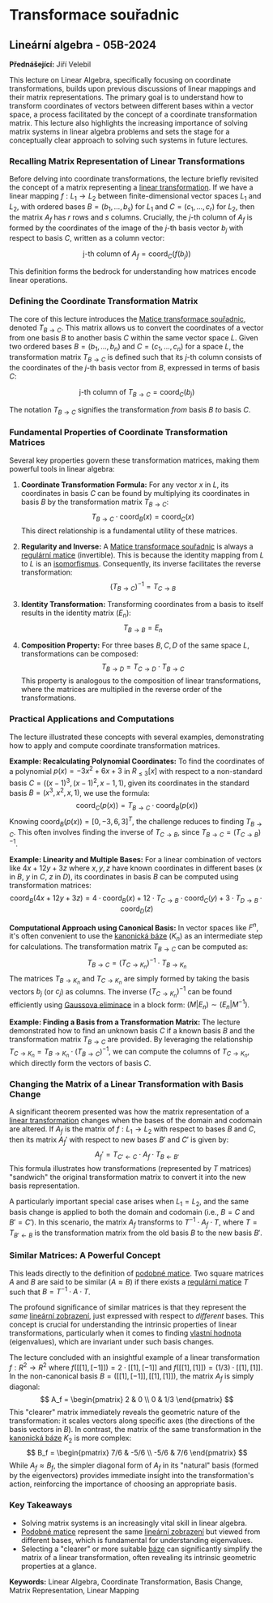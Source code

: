 # Transformace souřadnic
## Lineární algebra - 05B-2024
**Přednášející:** Jiří Velebil

This lecture on Linear Algebra, specifically focusing on coordinate transformations, builds upon previous discussions of linear mappings and their matrix representations. The primary goal is to understand how to transform coordinates of vectors between different bases within a vector space, a process facilitated by the concept of a coordinate transformation matrix. This lecture also highlights the increasing importance of solving matrix systems in linear algebra problems and sets the stage for a conceptually clear approach to solving such systems in future lectures.

### Recalling Matrix Representation of Linear Transformations

Before delving into coordinate transformations, the lecture briefly revisited the concept of a matrix representing a [linear transformation](https://felwiki.basta.one/en/Concepts/line-rn-zobrazen_mc_lineární-zobrazení). If we have a linear mapping $f: L_1 \to L_2$ between finite-dimensional vector spaces $L_1$ and $L_2$, with ordered bases $B = (b_1, \dots, b_s)$ for $L_1$ and $C = (c_1, \dots, c_r)$ for $L_2$, then the matrix $A_f$ has $r$ rows and $s$ columns. Crucially, the $j$-th column of $A_f$ is formed by the coordinates of the image of the $j$-th basis vector $b_j$ with respect to basis $C$, written as a column vector:

$$ \text{j-th column of } A_f = \text{coord}_C(f(b_j)) $$

This definition forms the bedrock for understanding how matrices encode linear operations.

### Defining the Coordinate Transformation Matrix

The core of this lecture introduces the [Matice transformace souřadnic](https://felwiki.basta.one/en/Concepts/matice-transformace-sou-adnic_mc_matice-transformace-souřadnic), denoted $T_{B \to C}$. This matrix allows us to convert the coordinates of a vector from one basis $B$ to another basis $C$ within the same vector space $L$. Given two ordered bases $B = (b_1, \dots, b_n)$ and $C = (c_1, \dots, c_n)$ for a space $L$, the transformation matrix $T_{B \to C}$ is defined such that its $j$-th column consists of the coordinates of the $j$-th basis vector from $B$, expressed in terms of basis $C$:

$$ \text{j-th column of } T_{B \to C} = \text{coord}_C(b_j) $$

The notation $T_{B \to C}$ signifies the transformation *from* basis $B$ *to* basis $C$.

### Fundamental Properties of Coordinate Transformation Matrices

Several key properties govern these transformation matrices, making them powerful tools in linear algebra:

1.  **Coordinate Transformation Formula:** For any vector $x$ in $L$, its coordinates in basis $C$ can be found by multiplying its coordinates in basis $B$ by the transformation matrix $T_{B \to C}$:
    $$ T_{B \to C} \cdot \text{coord}_B(x) = \text{coord}_C(x) $$
    This direct relationship is a fundamental utility of these matrices.

2.  **Regularity and Inverse:** A [Matice transformace souřadnic](https://felwiki.basta.one/en/Concepts/matice-transformace-sou-adnic_mc_matice-transformace-souřadnic) is always a [regulární matice](https://felwiki.basta.one/en/Concepts/regul-rn-matice_mc_regulární-matice) (invertible). This is because the identity mapping from $L$ to $L$ is an [isomorfismus](https://felwiki.basta.one/en/Concepts/isomorfismus_mc_isomorfismus). Consequently, its inverse facilitates the reverse transformation:
    $$ (T_{B \to C})^{-1} = T_{C \to B} $$

3.  **Identity Transformation:** Transforming coordinates from a basis to itself results in the identity matrix ($E_n$):
    $$ T_{B \to B} = E_n $$

4.  **Composition Property:** For three bases $B, C, D$ of the same space $L$, transformations can be composed:
    $$ T_{B \to D} = T_{C \to D} \cdot T_{B \to C} $$
    This property is analogous to the composition of linear transformations, where the matrices are multiplied in the reverse order of the transformations.

### Practical Applications and Computations

The lecture illustrated these concepts with several examples, demonstrating how to apply and compute coordinate transformation matrices.

**Example: Recalculating Polynomial Coordinates:**
To find the coordinates of a polynomial $p(x) = -3x^2 + 6x + 3$ in $R_{\le 3}[x]$ with respect to a non-standard basis $C = ((x-1)^3, (x-1)^2, x-1, 1)$, given its coordinates in the standard basis $B = (x^3, x^2, x, 1)$, we use the formula:
$$ \text{coord}_C(p(x)) = T_{B \to C} \cdot \text{coord}_B(p(x)) $$
Knowing $\text{coord}_B(p(x)) = [0, -3, 6, 3]^T$, the challenge reduces to finding $T_{B \to C}$. This often involves finding the inverse of $T_{C \to B}$, since $T_{B \to C} = (T_{C \to B})^{-1}$.

**Example: Linearity and Multiple Bases:**
For a linear combination of vectors like $4x + 12y + 3z$ where $x, y, z$ have known coordinates in different bases ($x$ in $B$, $y$ in $C$, $z$ in $D$), its coordinates in basis $B$ can be computed using transformation matrices:
$$ \text{coord}_B(4x + 12y + 3z) = 4 \cdot \text{coord}_B(x) + 12 \cdot T_{C \to B} \cdot \text{coord}_C(y) + 3 \cdot T_{D \to B} \cdot \text{coord}_D(z) $$

**Computational Approach using Canonical Basis:**
In vector spaces like $F^n$, it's often convenient to use the [kanonická báze](https://felwiki.basta.one/en/Concepts/kanonick-b-ze_mc_kanonická-báze) ($K_n$) as an intermediate step for calculations. The transformation matrix $T_{B \to C}$ can be computed as:
$$ T_{B \to C} = (T_{C \to K_n})^{-1} \cdot T_{B \to K_n} $$
The matrices $T_{B \to K_n}$ and $T_{C \to K_n}$ are simply formed by taking the basis vectors $b_j$ (or $c_j$) as columns. The inverse $(T_{C \to K_n})^{-1}$ can be found efficiently using [Gaussova eliminace](https://felwiki.basta.one/en/Concepts/gaussova-eliminace_mc_gaussova-eliminace) in a block form: $(M | E_n) \sim (E_n | M^{-1})$.

**Example: Finding a Basis from a Transformation Matrix:**
The lecture demonstrated how to find an unknown basis $C$ if a known basis $B$ and the transformation matrix $T_{B \to C}$ are provided. By leveraging the relationship $T_{C \to K_n} = T_{B \to K_n} \cdot (T_{B \to C})^{-1}$, we can compute the columns of $T_{C \to K_n}$, which directly form the vectors of basis $C$.

### Changing the Matrix of a Linear Transformation with Basis Change

A significant theorem presented was how the matrix representation of a [linear transformation](https://felwiki.basta.one/en/Concepts/line-rn-zobrazen_mc_lineární-zobrazení) changes when the bases of the domain and codomain are altered. If $A_f$ is the matrix of $f: L_1 \to L_2$ with respect to bases $B$ and $C$, then its matrix $A_f'$ with respect to new bases $B'$ and $C'$ is given by:
$$ A_f' = T_{C' \leftarrow C} \cdot A_f \cdot T_{B \leftarrow B'} $$
This formula illustrates how transformations (represented by $T$ matrices) "sandwich" the original transformation matrix to convert it into the new basis representation.

A particularly important special case arises when $L_1 = L_2$, and the same basis change is applied to both the domain and codomain (i.e., $B=C$ and $B'=C'$). In this scenario, the matrix $A_f$ transforms to $T^{-1} \cdot A_f \cdot T$, where $T = T_{B' \leftarrow B}$ is the transformation matrix from the old basis $B$ to the new basis $B'$.

### Similar Matrices: A Powerful Concept

This leads directly to the definition of [podobné matice](https://felwiki.basta.one/en/Concepts/podobn-matice_mc_podobné-matice). Two square matrices $A$ and $B$ are said to be similar ($A \approx B$) if there exists a [regulární matice](https://felwiki.basta.one/en/Concepts/regul-rn-matice_mc_regulární-matice) $T$ such that $B = T^{-1} \cdot A \cdot T$.

The profound significance of similar matrices is that they represent the *same* [lineární zobrazení](https://felwiki.basta.one/en/Concepts/line-rn-zobrazen_mc_lineární-zobrazení), just expressed with respect to *different* bases. This concept is crucial for understanding the intrinsic properties of linear transformations, particularly when it comes to finding [vlastní hodnota](https://felwiki.basta.one/en/Concepts/vlastn-hodnota_mc_vlastní-hodnota) (eigenvalues), which are invariant under such basis changes.

The lecture concluded with an insightful example of a linear transformation $f: R^2 \to R^2$ where $f([[1],[-1]]) = 2 \cdot [[1],[-1]]$ and $f([[1],[1]]) = (1/3) \cdot [[1],[1]]$. In the non-canonical basis $B = ([[1],[-1]], [[1],[1]])$, the matrix $A_f$ is simply diagonal:
$$ A_f = \begin{pmatrix} 2 & 0 \\ 0 & 1/3 \end{pmatrix} $$
This "clearer" matrix immediately reveals the geometric nature of the transformation: it scales vectors along specific axes (the directions of the basis vectors in $B$). In contrast, the matrix of the same transformation in the [kanonická báze](https://felwiki.basta.one/en/Concepts/kanonick-b-ze_mc_kanonická-báze) $K_2$ is more complex:
$$ B_f = \begin{pmatrix} 7/6 & -5/6 \\ -5/6 & 7/6 \end{pmatrix} $$
While $A_f \approx B_f$, the simpler diagonal form of $A_f$ in its "natural" basis (formed by the eigenvectors) provides immediate insight into the transformation's action, reinforcing the importance of choosing an appropriate basis.

### Key Takeaways

*   Solving matrix systems is an increasingly vital skill in linear algebra.
*   [Podobné matice](https://felwiki.basta.one/en/Concepts/podobn-matice_mc_podobné-matice) represent the same [lineární zobrazení](https://felwiki.basta.one/en/Concepts/line-rn-zobrazen_mc_lineární-zobrazení) but viewed from different bases, which is fundamental for understanding eigenvalues.
*   Selecting a "clearer" or more suitable [báze](https://felwiki.basta.one/en/Concepts/b-ze-basis_mc_báze-basis) can significantly simplify the matrix of a linear transformation, often revealing its intrinsic geometric properties at a glance.

**Keywords:** Linear Algebra, Coordinate Transformation, Basis Change, Matrix Representation, Linear Mapping